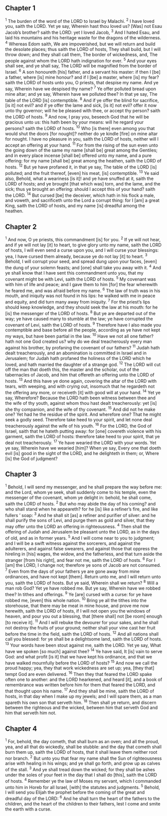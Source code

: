 ## Chapter 1

<sup>1</sup> The burden of the word of the LORD to Israel by Malachi.
<sup>2</sup> I have loved you, saith the LORD. Yet ye say, Wherein hast thou loved us? [Was] not Esau Jacob’s brother? saith the LORD: yet I loved Jacob,
<sup>3</sup> And I hated Esau, and laid his mountains and his heritage waste for the dragons of the wilderness.
<sup>4</sup> Whereas Edom saith, We are impoverished, but we will return and build the desolate places; thus saith the LORD of hosts, They shall build, but I will throw down; and they shall call them, The border of wickedness, and, The people against whom the LORD hath indignation for ever.
<sup>5</sup> And your eyes shall see, and ye shall say, The LORD will be magnified from the border of Israel.
<sup>6</sup> A son honoureth [his] father, and a servant his master: if then I [be] a father, where [is] mine honour? and if I [be] a master, where [is] my fear? saith the LORD of hosts unto you, O priests, that despise my name. And ye say, Wherein have we despised thy name?
<sup>7</sup> Ye offer polluted bread upon mine altar; and ye say, Wherein have we polluted thee? In that ye say, The table of the LORD [is] contemptible.
<sup>8</sup> And if ye offer the blind for sacrifice, [is it] not evil? and if ye offer the lame and sick, [is it] not evil? offer it now unto thy governor; will he be pleased with thee, or accept thy person? saith the LORD of hosts.
<sup>9</sup> And now, I pray you, beseech God that he will be gracious unto us: this hath been by your means: will he regard your persons? saith the LORD of hosts.
<sup>10</sup> Who [is there] even among you that would shut the doors [for nought]? neither do ye kindle [fire] on mine altar for nought. I have no pleasure in you, saith the LORD of hosts, neither will I accept an offering at your hand.
<sup>11</sup> For from the rising of the sun even unto the going down of the same my name [shall be] great among the Gentiles; and in every place incense [shall be] offered unto my name, and a pure offering: for my name [shall be] great among the heathen, saith the LORD of hosts.
<sup>12</sup> But ye have profaned it, in that ye say, The table of the LORD [is] polluted; and the fruit thereof, [even] his meat, [is] contemptible.
<sup>13</sup> Ye said also, Behold, what a weariness [is it]! and ye have snuffed at it, saith the LORD of hosts; and ye brought [that which was] torn, and the lame, and the sick; thus ye brought an offering: should I accept this of your hand? saith the LORD.
<sup>14</sup> But cursed [be] the deceiver, which hath in his flock a male, and voweth, and sacrificeth unto the Lord a corrupt thing: for I [am] a great King, saith the LORD of hosts, and my name [is] dreadful among the heathen.
## Chapter 2

<sup>1</sup> And now, O ye priests, this commandment [is] for you.
<sup>2</sup> If ye will not hear, and if ye will not lay [it] to heart, to give glory unto my name, saith the LORD of hosts, I will even send a curse upon you, and I will curse your blessings: yea, I have cursed them already, because ye do not lay [it] to heart.
<sup>3</sup> Behold, I will corrupt your seed, and spread dung upon your faces, [even] the dung of your solemn feasts; and [one] shall take you away with it.
<sup>4</sup> And ye shall know that I have sent this commandment unto you, that my covenant might be with Levi, saith the LORD of hosts.
<sup>5</sup> My covenant was with him of life and peace; and I gave them to him [for] the fear wherewith he feared me, and was afraid before my name.
<sup>6</sup> The law of truth was in his mouth, and iniquity was not found in his lips: he walked with me in peace and equity, and did turn many away from iniquity.
<sup>7</sup> For the priest’s lips should keep knowledge, and they should seek the law at his mouth: for he [is] the messenger of the LORD of hosts.
<sup>8</sup> But ye are departed out of the way; ye have caused many to stumble at the law; ye have corrupted the covenant of Levi, saith the LORD of hosts.
<sup>9</sup> Therefore have I also made you contemptible and base before all the people, according as ye have not kept my ways, but have been partial in the law.
<sup>10</sup> Have we not all one father? hath not one God created us? why do we deal treacherously every man against his brother, by profaning the covenant of our fathers?
<sup>11</sup> Judah hath dealt treacherously, and an abomination is committed in Israel and in Jerusalem; for Judah hath profaned the holiness of the LORD which he loved, and hath married the daughter of a strange god.
<sup>12</sup> The LORD will cut off the man that doeth this, the master and the scholar, out of the tabernacles of Jacob, and him that offereth an offering unto the LORD of hosts.
<sup>13</sup> And this have ye done again, covering the altar of the LORD with tears, with weeping, and with crying out, insomuch that he regardeth not the offering any more, or receiveth [it] with good will at your hand.
<sup>14</sup> Yet ye say, Wherefore? Because the LORD hath been witness between thee and the wife of thy youth, against whom thou hast dealt treacherously: yet [is] she thy companion, and the wife of thy covenant.
<sup>15</sup> And did not he make one? Yet had he the residue of the spirit. And wherefore one? That he might seek a godly seed. Therefore take heed to your spirit, and let none deal treacherously against the wife of his youth.
<sup>16</sup> For the LORD, the God of Israel, saith that he hateth putting away: for [one] covereth violence with his garment, saith the LORD of hosts: therefore take heed to your spirit, that ye deal not treacherously.
<sup>17</sup> Ye have wearied the LORD with your words. Yet ye say, Wherein have we wearied [him]? When ye say, Every one that doeth evil [is] good in the sight of the LORD, and he delighteth in them; or, Where [is] the God of judgment?
## Chapter 3

<sup>1</sup> Behold, I will send my messenger, and he shall prepare the way before me: and the Lord, whom ye seek, shall suddenly come to his temple, even the messenger of the covenant, whom ye delight in: behold, he shall come, saith the LORD of hosts.
<sup>2</sup> But who may abide the day of his coming? and who shall stand when he appeareth? for he [is] like a refiner’s fire, and like fullers ’ soap:
<sup>3</sup> And he shall sit [as] a refiner and purifier of silver: and he shall purify the sons of Levi, and purge them as gold and silver, that they may offer unto the LORD an offering in righteousness.
<sup>4</sup> Then shall the offering of Judah and Jerusalem be pleasant unto the LORD, as in the days of old, and as in former years.
<sup>5</sup> And I will come near to you to judgment; and I will be a swift witness against the sorcerers, and against the adulterers, and against false swearers, and against those that oppress the hireling in [his] wages, the widow, and the fatherless, and that turn aside the stranger [from his right], and fear not me, saith the LORD of hosts.
<sup>6</sup> For I [am] the LORD, I change not; therefore ye sons of Jacob are not consumed.
<sup>7</sup> Even from the days of your fathers ye are gone away from mine ordinances, and have not kept [them]. Return unto me, and I will return unto you, saith the LORD of hosts. But ye said, Wherein shall we return?
<sup>8</sup> Will a man rob God? Yet ye have robbed me. But ye say, Wherein have we robbed thee? In tithes and offerings.
<sup>9</sup> Ye [are] cursed with a curse: for ye have robbed me, [even] this whole nation.
<sup>10</sup> Bring ye all the tithes into the storehouse, that there may be meat in mine house, and prove me now herewith, saith the LORD of hosts, if I will not open you the windows of heaven, and pour you out a blessing, that [there shall] not [be room] enough [to receive it].
<sup>11</sup> And I will rebuke the devourer for your sakes, and he shall not destroy the fruits of your ground; neither shall your vine cast her fruit before the time in the field, saith the LORD of hosts.
<sup>12</sup> And all nations shall call you blessed: for ye shall be a delightsome land, saith the LORD of hosts.
<sup>13</sup> Your words have been stout against me, saith the LORD. Yet ye say, What have we spoken [so much] against thee?
<sup>14</sup> Ye have said, It [is] vain to serve God: and what profit [is it] that we have kept his ordinance, and that we have walked mournfully before the LORD of hosts?
<sup>15</sup> And now we call the proud happy; yea, they that work wickedness are set up; yea, [they that] tempt God are even delivered.
<sup>16</sup> Then they that feared the LORD spake often one to another: and the LORD hearkened, and heard [it], and a book of remembrance was written before him for them that feared the LORD, and that thought upon his name.
<sup>17</sup> And they shall be mine, saith the LORD of hosts, in that day when I make up my jewels; and I will spare them, as a man spareth his own son that serveth him.
<sup>18</sup> Then shall ye return, and discern between the righteous and the wicked, between him that serveth God and him that serveth him not.
## Chapter 4

<sup>1</sup> For, behold, the day cometh, that shall burn as an oven; and all the proud, yea, and all that do wickedly, shall be stubble: and the day that cometh shall burn them up, saith the LORD of hosts, that it shall leave them neither root nor branch.
<sup>2</sup> But unto you that fear my name shall the Sun of righteousness arise with healing in his wings; and ye shall go forth, and grow up as calves of the stall.
<sup>3</sup> And ye shall tread down the wicked; for they shall be ashes under the soles of your feet in the day that I shall do [this], saith the LORD of hosts.
<sup>4</sup> Remember ye the law of Moses my servant, which I commanded unto him in Horeb for all Israel, [with] the statutes and judgments.
<sup>5</sup> Behold, I will send you Elijah the prophet before the coming of the great and dreadful day of the LORD:
<sup>6</sup> And he shall turn the heart of the fathers to the children, and the heart of the children to their fathers, lest I come and smite the earth with a curse.